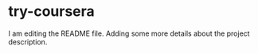 # try-coursera
I am editing the README file. Adding some more details about the project description.
